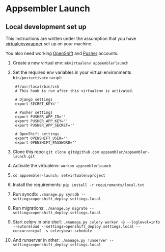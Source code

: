 # Appsembler Launch
## Local development set up

This instructions are written under the assumption that you have [virtualenvwrapper](http://virtualenvwrapper.readthedocs.org/en/latest/) set up on your machine.

You also need working [OpenShift](https://www.openshift.com/) and [Pusher](http://pusher.com/) accounts.

1. Create a new virtual env: `mkvirtualenv appsemblerlaunch`
2. Set the required env variables in your virtual environments `bin/postactivate` script:

		#!/usr/local/bin/zsh
		# This hook is run after this virtualenv is activated.
		
		# Django settings
		export SECRET_KEY=''

		# Pusher settings
		export PUSHER_APP_ID=''
		export PUSHER_APP_KEY=''
		export PUSHER_APP_SECRET=''

		# OpenShift settings
		export OPENSHIFT_USER=''
		export OPENSHIFT_PASSWORD=''
3. Clone this repo: `git clone git@github.com:appsembler/appsembler-launch.git`
4. Activate the virtualenv: `workon appsemblerlaunch`
5. `cd appsembler-launch; setvirtualenvproject`
6. Install the requirements: `pip install -r requirements/local.txt`
7. Run syncdb: `./manage.py syncdb --settings=openshift_deploy.settings.local`
8. Run migrations: `./manage.py migrate --settings=openshift_deploy.settings.local`
9. Start celery in one shell: `./manage.py celery worker -B --loglevel=info --autoreload --settings=openshift_deploy.settings.local --concurrency=2 -s celerybeat-schedule`
10. And runserver in other: `./manage.py runserver --settings=openshift_deploy.settings.local`